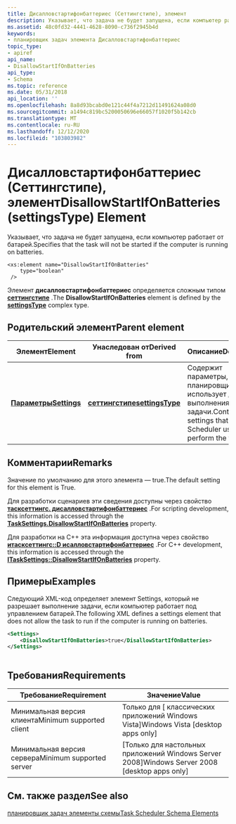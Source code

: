 ```yaml
---
title: Дисалловстартифонбаттериес (Сеттингстипе), элемент
description: Указывает, что задача не будет запущена, если компьютер работает от батарей.
ms.assetid: 48c0fd32-4441-4628-8090-c736f2945b4d
keywords:
- планировщик задач элемента Дисалловстартифонбаттериес
topic_type:
- apiref
api_name:
- DisallowStartIfOnBatteries
api_type:
- Schema
ms.topic: reference
ms.date: 05/31/2018
api_location: ''
ms.openlocfilehash: 8a8d93bcabd0e121c44f4a7212d11491624a08d0
ms.sourcegitcommit: a1494c819bc5200050696e66057f1020f5b142cb
ms.translationtype: MT
ms.contentlocale: ru-RU
ms.lasthandoff: 12/12/2020
ms.locfileid: "103803982"
---
```

# <a name="disallowstartifonbatteries-settingstype-element"></a><span data-ttu-id="5c956-104">Дисалловстартифонбаттериес (Сеттингстипе), элемент</span><span class="sxs-lookup"><span data-stu-id="5c956-104">DisallowStartIfOnBatteries (settingsType) Element</span></span>

<span data-ttu-id="5c956-105">Указывает, что задача не будет запущена, если компьютер работает от батарей.</span><span class="sxs-lookup"><span data-stu-id="5c956-105">Specifies that the task will not be started if the computer is running on batteries.</span></span>

``` syntax
<xs:element name="DisallowStartIfOnBatteries"
    type="boolean"
 />
```

<span data-ttu-id="5c956-106">Элемент **дисалловстартифонбаттериес** определяется сложным типом [**сеттингстипе**](taskschedulerschema-settingstype-complextype.md) .</span><span class="sxs-lookup"><span data-stu-id="5c956-106">The **DisallowStartIfOnBatteries** element is defined by the [**settingsType**](taskschedulerschema-settingstype-complextype.md) complex type.</span></span>

## <a name="parent-element"></a><span data-ttu-id="5c956-107">Родительский элемент</span><span class="sxs-lookup"><span data-stu-id="5c956-107">Parent element</span></span>



| <span data-ttu-id="5c956-108">Элемент</span><span class="sxs-lookup"><span data-stu-id="5c956-108">Element</span></span>                                                           | <span data-ttu-id="5c956-109">Унаследован от</span><span class="sxs-lookup"><span data-stu-id="5c956-109">Derived from</span></span>                                                         | <span data-ttu-id="5c956-110">Описание</span><span class="sxs-lookup"><span data-stu-id="5c956-110">Description</span></span>                                                                        |
|-------------------------------------------------------------------|----------------------------------------------------------------------|------------------------------------------------------------------------------------|
| [<span data-ttu-id="5c956-111">**Параметры**</span><span class="sxs-lookup"><span data-stu-id="5c956-111">**Settings**</span></span>](taskschedulerschema-settings-tasktype-element.md) | [<span data-ttu-id="5c956-112">**сеттингстипе**</span><span class="sxs-lookup"><span data-stu-id="5c956-112">**settingsType**</span></span>](taskschedulerschema-settingstype-complextype.md) | <span data-ttu-id="5c956-113">Содержит параметры, которые планировщик задач использует для выполнения задачи.</span><span class="sxs-lookup"><span data-stu-id="5c956-113">Contains the settings that the Task Scheduler uses to perform the task.</span></span><br/> |



## <a name="remarks"></a><span data-ttu-id="5c956-114">Комментарии</span><span class="sxs-lookup"><span data-stu-id="5c956-114">Remarks</span></span>

<span data-ttu-id="5c956-115">Значение по умолчанию для этого элемента — true.</span><span class="sxs-lookup"><span data-stu-id="5c956-115">The default setting for this element is True.</span></span>

<span data-ttu-id="5c956-116">Для разработки сценариев эти сведения доступны через свойство [**тасксеттингс. дисалловстартифонбаттериес**](tasksettings-disallowstartifonbatteries.md) .</span><span class="sxs-lookup"><span data-stu-id="5c956-116">For scripting development, this information is accessed through the [**TaskSettings.DisallowStartIfOnBatteries**](tasksettings-disallowstartifonbatteries.md) property.</span></span>

<span data-ttu-id="5c956-117">Для разработки на C++ эта информация доступна через свойство [**итасксеттингс::D исалловстартифонбаттериес**](/windows/desktop/api/taskschd/nf-taskschd-itasksettings-get_disallowstartifonbatteries) .</span><span class="sxs-lookup"><span data-stu-id="5c956-117">For C++ development, this information is accessed through the [**ITaskSettings::DisallowStartIfOnBatteries**](/windows/desktop/api/taskschd/nf-taskschd-itasksettings-get_disallowstartifonbatteries) property.</span></span>

## <a name="examples"></a><span data-ttu-id="5c956-118">Примеры</span><span class="sxs-lookup"><span data-stu-id="5c956-118">Examples</span></span>

<span data-ttu-id="5c956-119">Следующий XML-код определяет элемент Settings, который не разрешает выполнение задачи, если компьютер работает под управлением батарей.</span><span class="sxs-lookup"><span data-stu-id="5c956-119">The following XML defines a settings element that does not allow the task to run if the computer is running on batteries.</span></span>


```XML
<Settings>
    <DisallowStartIfOnBatteries>true</DisallowStartIfOnBatteries>
</Settings>
        
```



## <a name="requirements"></a><span data-ttu-id="5c956-120">Требования</span><span class="sxs-lookup"><span data-stu-id="5c956-120">Requirements</span></span>



| <span data-ttu-id="5c956-121">Требование</span><span class="sxs-lookup"><span data-stu-id="5c956-121">Requirement</span></span> | <span data-ttu-id="5c956-122">Значение</span><span class="sxs-lookup"><span data-stu-id="5c956-122">Value</span></span> |
|-------------------------------------|------------------------------------------------------|
| <span data-ttu-id="5c956-123">Минимальная версия клиента</span><span class="sxs-lookup"><span data-stu-id="5c956-123">Minimum supported client</span></span><br/> | <span data-ttu-id="5c956-124">Только для \[ классических приложений Windows Vista\]</span><span class="sxs-lookup"><span data-stu-id="5c956-124">Windows Vista \[desktop apps only\]</span></span><br/>       |
| <span data-ttu-id="5c956-125">Минимальная версия сервера</span><span class="sxs-lookup"><span data-stu-id="5c956-125">Minimum supported server</span></span><br/> | <span data-ttu-id="5c956-126">\[Только для настольных приложений Windows Server 2008\]</span><span class="sxs-lookup"><span data-stu-id="5c956-126">Windows Server 2008 \[desktop apps only\]</span></span><br/> |



## <a name="see-also"></a><span data-ttu-id="5c956-127">См. также раздел</span><span class="sxs-lookup"><span data-stu-id="5c956-127">See also</span></span>

<dl> <dt>

[<span data-ttu-id="5c956-128">планировщик задач элементы схемы</span><span class="sxs-lookup"><span data-stu-id="5c956-128">Task Scheduler Schema Elements</span></span>](task-scheduler-schema-elements.md)
</dt> </dl>

 

 





